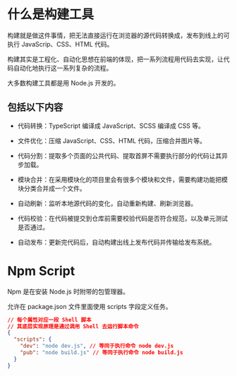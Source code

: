 # 什么是构建工具

构建就是做这件事情，把无法直接运行在浏览器的源代码转换成，发布到线上的可执行 JavaScrip、CSS、HTML 代码。

构建其实是工程化、自动化思想在前端的体现，把一系列流程用代码去实现，让代码自动化地执行这一系列复杂的流程。

大多数构建工具都是用 Node.js 开发的。

## 包括以下内容


+ 代码转换：TypeScript 编译成 JavaScript、SCSS 编译成 CSS 等。

+ 文件优化：压缩 JavaScript、CSS、HTML 代码，压缩合并图片等。

+ 代码分割：提取多个页面的公共代码、提取首屏不需要执行部分的代码让其异步加载。

+ 模块合并：在采用模块化的项目里会有很多个模块和文件，需要构建功能把模块分类合并成一个文件。

+ 自动刷新：监听本地源代码的变化，自动重新构建、刷新浏览器。

+ 代码校验：在代码被提交到仓库前需要校验代码是否符合规范，以及单元测试是否通过。

+ 自动发布：更新完代码后，自动构建出线上发布代码并传输给发布系统。




# Npm Script

Npm 是在安装 Node.js 时附带的包管理器。

允许在 package.json 文件里面使用 scripts 字段定义任务。

```json
// 每个属性对应一段 Shell 脚本
// 其底层实现原理是通过调用 Shell 去运行脚本命令
{
  "scripts": {
    "dev": "node dev.js", // 等同于执行命令 node dev.js
    "pub": "node build.js" // 等同于执行命令 node build.js
  }
}
```